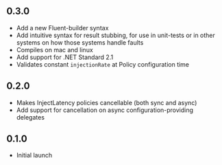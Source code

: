 ## 0.3.0
- Add a new Fluent-builder syntax 
- Add intuitive syntax for result stubbing, for use in unit-tests or in other systems on how those systems handle faults
- Compiles on mac and linux
- Add support for .NET Standard 2.1
- Validates constant `injectionRate` at Policy configuration time

## 0.2.0
- Makes InjectLatency policies cancellable (both sync and async)
- Add support for cancellation on async configuration-providing delegates 

## 0.1.0
- Initial launch
